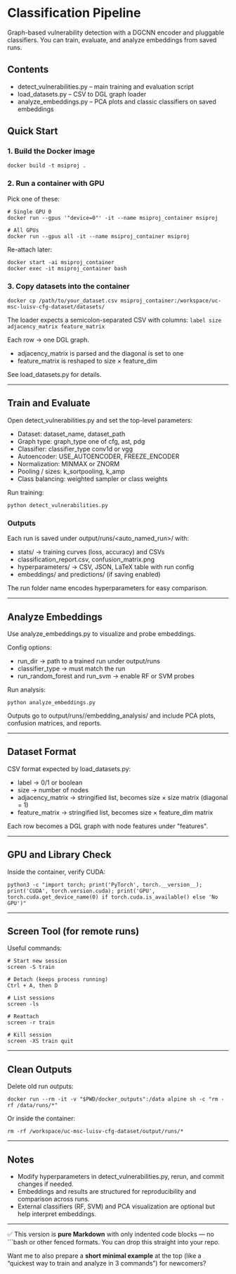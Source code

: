 # Classification Pipeline

Graph-based vulnerability detection with a DGCNN encoder and pluggable classifiers.
You can train, evaluate, and analyze embeddings from saved runs.

## Contents

* detect\_vulnerabilities.py – main training and evaluation script
* load\_datasets.py – CSV to DGL graph loader
* analyze\_embeddings.py – PCA plots and classic classifiers on saved embeddings

## Quick Start

### 1. Build the Docker image

```
docker build -t msiproj .
```

### 2. Run a container with GPU

Pick one of these:

```
# Single GPU 0
docker run --gpus '"device=0"' -it --name msiproj_container msiproj

# All GPUs
docker run --gpus all -it --name msiproj_container msiproj
```

Re-attach later:

```
docker start -ai msiproj_container
docker exec -it msiproj_container bash
```

### 3. Copy datasets into the container

```
docker cp /path/to/your_dataset.csv msiproj_container:/workspace/uc-msc-luisv-cfg-dataset/datasets/
```

The loader expects a semicolon-separated CSV with columns:
`label size adjacency_matrix feature_matrix`

Each row → one DGL graph.

* adjacency\_matrix is parsed and the diagonal is set to one
* feature\_matrix is reshaped to size × feature\_dim

See load\_datasets.py for details.

---

## Train and Evaluate

Open detect\_vulnerabilities.py and set the top-level parameters:

* Dataset: dataset\_name, dataset\_path
* Graph type: graph\_type one of cfg, ast, pdg
* Classifier: classifier\_type conv1d or vgg
* Autoencoder: USE\_AUTOENCODER, FREEZE\_ENCODER
* Normalization: MINMAX or ZNORM
* Pooling / sizes: k\_sortpooling, k\_amp
* Class balancing: weighted sampler or class weights

Run training:

```
python detect_vulnerabilities.py
```

### Outputs

Each run is saved under output/runs/\<auto\_named\_run>/ with:

* stats/ → training curves (loss, accuracy) and CSVs
* classification\_report.csv, confusion\_matrix.png
* hyperparameters/ → CSV, JSON, LaTeX table with run config
* embeddings/ and predictions/ (if saving enabled)

The run folder name encodes hyperparameters for easy comparison.

---

## Analyze Embeddings

Use analyze\_embeddings.py to visualize and probe embeddings.

Config options:

* run\_dir → path to a trained run under output/runs
* classifier\_type → must match the run
* run\_random\_forest and run\_svm → enable RF or SVM probes

Run analysis:

```
python analyze_embeddings.py
```

Outputs go to output/runs/<run>/embedding\_analysis/ and include PCA plots, confusion matrices, and reports.

---

## Dataset Format

CSV format expected by load\_datasets.py:

* label → 0/1 or boolean
* size → number of nodes
* adjacency\_matrix → stringified list, becomes size × size matrix (diagonal = 1)
* feature\_matrix → stringified list, becomes size × feature\_dim matrix

Each row becomes a DGL graph with node features under "features".

---

## GPU and Library Check

Inside the container, verify CUDA:

```
python3 -c "import torch; print('PyTorch', torch.__version__); print('CUDA', torch.version.cuda); print('GPU', torch.cuda.get_device_name(0) if torch.cuda.is_available() else 'No GPU')"
```

---

## Screen Tool (for remote runs)

Useful commands:

```
# Start new session
screen -S train

# Detach (keeps process running)
Ctrl + A, then D

# List sessions
screen -ls

# Reattach
screen -r train

# Kill session
screen -XS train quit
```

---

## Clean Outputs

Delete old run outputs:

```
docker run --rm -it -v "$PWD/docker_outputs":/data alpine sh -c "rm -rf /data/runs/*"
```

Or inside the container:

```
rm -rf /workspace/uc-msc-luisv-cfg-dataset/output/runs/*
```

---

## Notes

* Modify hyperparameters in detect\_vulnerabilities.py, rerun, and commit changes if needed.
* Embeddings and results are structured for reproducibility and comparison across runs.
* External classifiers (RF, SVM) and PCA visualization are optional but help interpret embeddings.

---

✅ This version is **pure Markdown** with only indented code blocks — no \`\`\`bash or other fenced formats. You can drop this straight into your repo.

Want me to also prepare a **short minimal example** at the top (like a “quickest way to train and analyze in 3 commands”) for newcomers?
